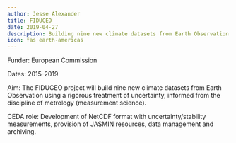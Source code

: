 ```yaml
---
author: Jesse Alexander
title: FIDUCEO
date: 2019-04-27
description: Building nine new climate datasets from Earth Observation using a rigorous treatment of uncertainty, informed from the discipline of metrology
icon: fas earth-americas
---
```

Funder: European Commission

Dates: 2015-2019

Aim: The FIDUCEO project will build nine new climate datasets from Earth Observation using a rigorous treatment of uncertainty, informed from the discipline of metrology (measurement science).

CEDA role: Development of NetCDF format with uncertainty/stability measurements, provision of JASMIN resources, data management and archiving.

